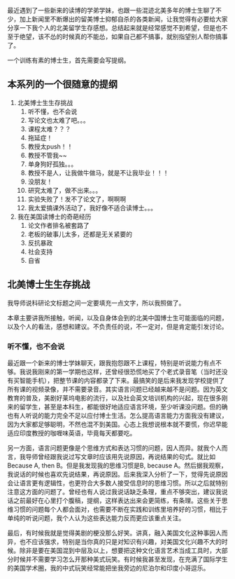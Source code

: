 最近遇到了一些新来的读博的学弟学妹，也跟一些混迹北美多年的博士生聊了不少，加上新闻里不断爆出的留美博士抑郁自杀的各类新闻，让我觉得有必要给大家分享一下我个人的北美留学生存感想。总结起来就是经常感觉不到希望，但是也不至于绝望，该不怂的时候真的不能怂，如果自己都不搞事，就别指望别人帮你搞事了。

一个训练有素的博士生，首先需要会写提纲。

## 本系列的一个很随意的提纲

1. 北美博士生生存挑战
    1. 听不懂，也不会说
    2. 写论文也太难了吧。。。
    3. 课程太难？？？
    4. 拖延症！
    5. 教授太push！！
    6. 教授不管我~~
    7. 单身狗好孤独。。。
    8. 教授不是人，让我做牛做马，就是不让我毕业！！！
    9. 没朋友！
    10. 研究太难了，做不出来。。。
    11. 实验失败了！发不了论文了，啊啊啊
    12. 我太爱搞课外活动了，我好像不适合读博士。。。
2. 我在美国读博士的奇葩经历
    1. 论文作者排名被套路了
    2. 老板的破事儿太多，还都是无关紧要的
    3. 反抗暴政
    4. 社会支持
    5. 自省

## 北美博士生生存挑战

我导师说科研论文标题之间一定要填充一点文字，所以我照做了。

本章主要讲我所接触，听闻，以及自身体会到的北美中国博士生可能面临的问题，以及个人的看法，感想和建议。不负责任的说，不一定对，但是肯定能引发讨论。

### 听不懂，也不会说

最近跟一个新来的博士学妹聊天，跟我抱怨跟不上课程，特别是听说能力有点不够。我说我刚来的第一学期也这样，还曾经很恐慌地买了个老式录音笔（当时还没有买智能手机），把整节课的内容都录了下来。最搞笑的是后来我发现学校提供了所有课的视频录像，并不需要录音。其实语言问题已经越来越不是问题。因为英文教育的普及，美剧好莱坞电影的流行，以及社会英文培训机构的兴起，现在很多刚来的留学生，甚至是本科生，都能很好地适应语言环境，至少听课没问题。但的确也有人听说的能力完全不足以应付博士生活。怎么提高语言能力方面我没有建议，因为大家都足够聪明，不然也混不到美国。心态上我想说根本就不要慌，你迟早能适应印度教授的咖喱味英语，毕竟每天都要吃。

另一方面，语言问题更像是个思维方式和表达习惯的问题，因人而异。就我个人而言，我导师曾经跟我说过写文章时应该用先说原因，再说结果的句式。就比如Because A, then B。但是我发现我的思维习惯是B, because A。然后据我观察，我说话的时候也喜欢先说结果，再说原因。后来我深入分析了一下，觉得先说原因会让语言更有逻辑性，也更符合大多数人接受信息时的思维习惯。所以之后就特别注意这方面的问题了。曾经也有人说过我说话缺乏条理，重点不够突出，建议我说话之前最好在心里打个腹稿，提纲，这样表达出来会更简练，有条理。这些关于思维习惯的问题每个人都会面对，也需要不断在实践和训练里培养好的习惯，相比于单纯的听说问题，我个人认为这些表达能力反而更应该重点关注。

最后，有时候我就是觉得美剧的梗没那么好笑。讲真，融入美国文化这种事因人而异，也不应该强求，特别是当你真的只是对知识有兴趣，对美国文化兴趣不大的时候。除非是要在美国混到中层及以上，想要把这种文化语言艺术当成工具时，大部分时候并不需要学习怎么开那种美式玩笑。有时候我甚至发现，在充满了国际学生的美国学术圈，我的中式玩笑经常能把坐我旁边的尼泊尔和印度小哥逗乐。